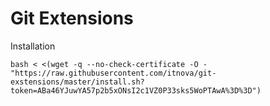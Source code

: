 # Git Extensions

Installation
```
bash < <(wget -q --no-check-certificate -O - "https://raw.githubusercontent.com/itnova/git-exstensions/master/install.sh?token=ABa46YJuwYA57p2b5xONsI2c1VZ0P33sks5WoPTAwA%3D%3D")
```